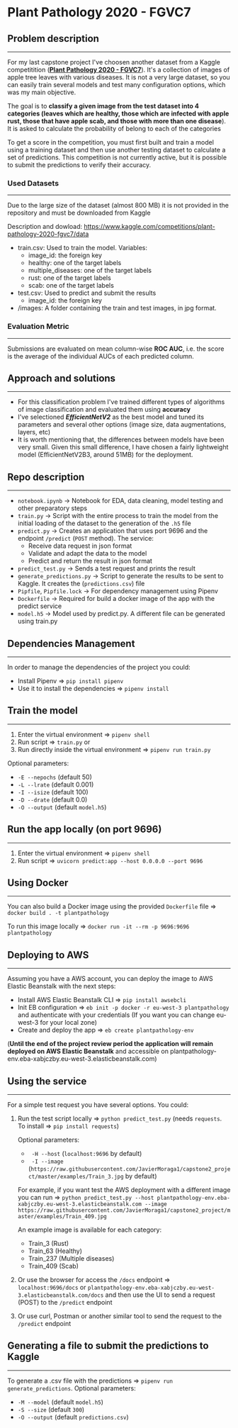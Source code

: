 # Plant Pathology 2020 - FGVC7

## Problem description
___
For my last capstone project I've choosen another dataset from a Kaggle competitition ([**Plant Pathology 2020 - FGVC7**](https://www.kaggle.com/competitions/plant-pathology-2020-fgvc7)). It's a collection of images of apple tree leaves with various diseases. It is not a very large dataset, so you can easily train several models and test many configuration options, which was my main objective. 

The goal is to **classify a given image from the test dataset into 4 categories (leaves which are healthy, those which are infected with apple rust, those that have apple scab, and those with more than one disease**). It is asked to calculate the probability of belong to each of the categories

To get a score in the competition, you must first built and train a model using a training dataset and then use another testing dataset to calculate a set of predictions. This competition is not currently active, but it is possible to submit the predictions to verify their accuracy.

### Used Datasets
___

Due to the large size of the dataset (almost 800 MB) it is not provided in the repository and must be downloaded from Kaggle

Description and dowload: https://www.kaggle.com/competitions/plant-pathology-2020-fgvc7/data

- train.csv: Used to train the model. Variables:
  - image_id: the foreign key
  - healthy: one of the target labels
  - multiple_diseases: one of the target labels
  - rust: one of the target labels
  - scab: one of the target labels
- test.csv: Used to predict and submit the results
  - image_id: the foreign key
- /images: A folder containing the train and test images, in jpg format.


### Evaluation Metric
___

Submissions are evaluated on mean column-wise **ROC AUC**, i.e. the score is the average of the individual AUCs of each predicted column.


## Approach and solutions
___
- For this classification problem I've trained different types of algorithms of image classification and evaluated them using **accuracy**
- I've selectioned ___EfficientNetV2___ as the best model and tuned its parameters and several other options (image size, data augmentations, layers, etc)
- It is worth mentioning that, the differences between models have been very small. Given this small difference, I have chosen a fairly lightweight model (EfficientNetV2B3, around 51MB) for the deployment.

## Repo description
___
- `notebook.ipynb` -> Notebook for EDA, data cleaning, model testing and other preparatory steps
- `train.py` -> Script with the entire process to train the model from the initial loading of the dataset to the generation of the `.h5` file
- `predict.py` -> Creates an application that uses port 9696 and the endpoint `/predict` (`POST` method). The service:
  - Receive data request in json format
  - Validate and adapt the data to the model
  - Predict and return the result in json format
- `predict_test.py` -> Sends a test request and prints the result
- `generate_predictions.py` -> Script to generate the results to be sent to Kaggle. It creates the (`predictions.csv`) file
- `Pipfile`, `Pipfile.lock` -> For dependency management using Pipenv
- `Dockerfile` -> Required for build a docker image of the app with the 
predict service
- `model.h5` -> Model used by predict.py. A different file can be generated using train.py

## Dependencies Management
___
In order to manage the dependencies of the project you could:
- Install Pipenv => `pip install pipenv`
- Use it to install the dependencies => `pipenv install`

## Train the model
___
1. Enter the virtual environment => `pipenv shell`
2. Run script => `train.py`
or
1. Run directly inside the virtual environment => `pipenv run train.py`

Optional parameters:
- `-E --nepochs` (default 50)
- `-L --lrate` (default 0.001)
- `-I --isize` (default 100)
- `-D --drate` (default 0.0)
- `-O --output` (default `model.h5`)
## Run the app locally (on port 9696)
___
1. Enter the virtual environment => `pipenv shell`
2. Run script => `uvicorn predict:app --host 0.0.0.0 --port 9696`

## Using Docker
___
You can also build a Docker image using the provided `Dockerfile` file =>
`docker build . -t plantpathology`

To run this image locally => `docker run -it --rm -p 9696:9696 plantpathology`
## Deploying to AWS
___
Assuming you have a AWS account, you can deploy the image to AWS Elastic Beanstalk with the next steps:
- Install AWS Elastic Beanstalk CLI => `pip install awsebcli`
- Init EB configuration => `eb init -p docker -r eu-west-3 plantpathology` and authenticate with your credentials (If you want you can change eu-west-3 for your local zone)
- Create and deploy the app => `eb create plantpathology-env`

(**Until the end of the project review period the application will remain deployed on AWS Elastic Beanstalk** and accessible on plantpathology-env.eba-xabjczby.eu-west-3.elasticbeanstalk.com)

## Using the service
___
For a simple test request you have several options. You could:
1) Run the test script locally => `python predict_test.py` (needs `requests`. To install => `pip install requests`)

   Optional parameters:
    - ` -H --host` (`localhost:9696` by default)
    - ` -I --image` (`https://raw.githubusercontent.com/JavierMoraga1/capstone2_project/master/examples/Train_3.jpg` by default)
  
    For example, if you want test the AWS deployment with a different image you can run => `python predict_test.py --host plantpathology-env.eba-xabjczby.eu-west-3.elasticbeanstalk.com --image https://raw.githubusercontent.com/JavierMoraga1/capstone2_project/master/examples/Train_409.jpg`

    An example image is available for each category:
    - Train_3 (Rust)
    - Train_63 (Healthy)
    - Train_237 (Multiple diseases)
    - Train_409 (Scab)

2) Or use the browser for access the `/docs` endpoint => `localhost:9696/docs`  or `plantpathology-env.eba-xabjczby.eu-west-3.elasticbeanstalk.com/docs` and then use the UI to send a request (POST) to the `/predict` endpoint

3) Or use curl, Postman or another similar tool to send the request to the `/predict` endpoint

## Generating a file to submit the predictions to Kaggle
___
To generate a .csv file with the predictions => `pipenv run generate_predictions`. Optional parameters:
- `-M --model` (default `model.h5`)
- `-S --size` (default `300`)
- `-O --output` (default `predictions.csv`)












